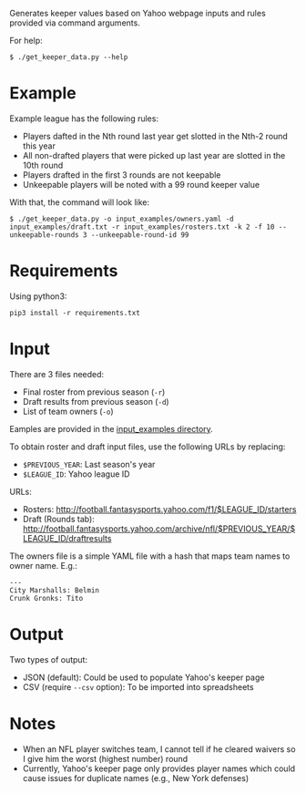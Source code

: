 Generates keeper values based on Yahoo webpage inputs and rules provided via command arguments.

For help:

    $ ./get_keeper_data.py --help

# Example
Example league has the following rules:

* Players dafted in the Nth round last year get slotted in the Nth-2 round this year
* All non-drafted players that were picked up last year are slotted in the 10th round
* Players drafted in the first 3 rounds are not keepable
* Unkeepable players will be noted with a 99 round keeper value

With that, the command will look like:

    $ ./get_keeper_data.py -o input_examples/owners.yaml -d input_examples/draft.txt -r input_examples/rosters.txt -k 2 -f 10 --unkeepable-rounds 3 --unkeepable-round-id 99

# Requirements
Using python3:

    pip3 install -r requirements.txt

# Input
There are 3 files needed:

* Final roster from previous season (`-r`)
* Draft results from previous season (`-d`)
* List of team owners (`-o`)

Eamples are provided in the [input_examples directory](input_examples).

To obtain roster and draft input files, use the following URLs by replacing:

* `$PREVIOUS_YEAR`: Last season's year
* `$LEAGUE_ID`: Yahoo league ID

URLs:

* Rosters: http://football.fantasysports.yahoo.com/f1/$LEAGUE_ID/starters
* Draft (Rounds tab): http://football.fantasysports.yahoo.com/archive/nfl/$PREVIOUS_YEAR/$LEAGUE_ID/draftresults

The owners file is a simple YAML file with a hash that maps team names to owner name. E.g.:

    ---
    City Marshalls: Belmin
    Crunk Gronks: Tito

# Output
Two types of output:

* JSON (default): Could be used to populate Yahoo's keeper page
* CSV (require `--csv` option): To be imported into spreadsheets

# Notes
* When an NFL player switches team, I cannot tell if he cleared waivers so I give him the worst (highest number) round
* Currently, Yahoo's keeper page only provides player names which could cause issues for duplicate names (e.g., New York defenses)
